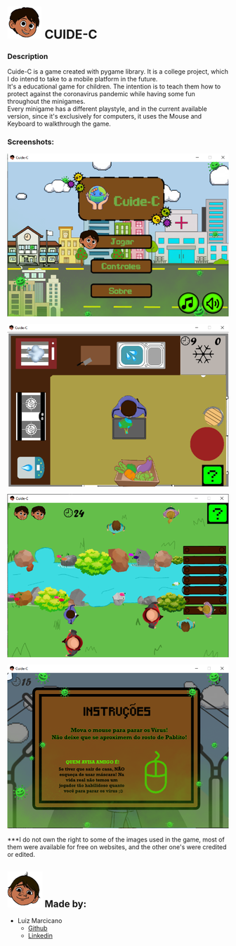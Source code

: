 # <img src="https://github.com/luizmarcicano/CUIDEC/blob/master/pers/pablitoapoiado.png"> CUIDE-C

### Description  
Cuide-C is a game created with pygame library. It is a college project, which I do intend to take to a mobile platform in the future.  
It's a educational game for children. The intention is to teach them how to protect against the coronavirus pandemic while having some fun throughout the minigames.  
Every minigame has a different playstyle, and in the current available version, since it's exclusively for computers, it uses the Mouse and Keyboard to walkthrough the game.   

### Screenshots:    

![alt text][jogo1]  
  
![alt text][jogo2]  
  
![alt text][jogo3]  
  
![alt text][inst]  


[inst]: https://github.com/luizmarcicano/CUIDEC/blob/master/miscelania/captura3.PNG "instruções"
[jogo1]: https://github.com/luizmarcicano/CUIDEC/blob/master/miscelania/captura1.PNG "Screenshot 1"
[jogo2]: https://github.com/luizmarcicano/CUIDEC/blob/master/miscelania/captura2.PNG "Screenshot 2"
[jogo3]: https://github.com/luizmarcicano/CUIDEC/blob/master/miscelania/captura4.PNG "Screenshot 3"



***I do not own the right to some of the images used in the game, most of them were available for free on websites, and the other one's were credited or edited.
  
[cabeca]: https://github.com/luizmarcicano/CUIDEC/blob/master/pers/cabeca.png  "cabeça"
## ![alt text][cabeca]  Made by:  
- Luiz Marcicano
  - [Github](https://github.com/luizmarcicano)
  - [Linkedin](https://www.linkedin.com/in/luiz-guilherme-lima-marcicano-2889a2170/)
